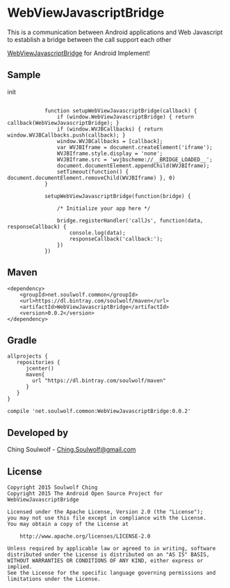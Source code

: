 # WebViewJavascriptBridge
This is a communication between Android applications and Web Javascript to establish a bridge between the call support each other

<a href="https://github.com/marcuswestin/WebViewJavascriptBridge">WebViewJavascriptBridge</a> for Android Implement!

## Sample
init
```

            function setupWebViewJavascriptBridge(callback) {
                if (window.WebViewJavascriptBridge) { return callback(WebViewJavascriptBridge); }
                if (window.WVJBCallbacks) { return window.WVJBCallbacks.push(callback); }
                window.WVJBCallbacks = [callback];
                var WVJBIframe = document.createElement('iframe');
                WVJBIframe.style.display = 'none';
                WVJBIframe.src = 'wvjbscheme://__BRIDGE_LOADED__';
                document.documentElement.appendChild(WVJBIframe);
                setTimeout(function() { document.documentElement.removeChild(WVJBIframe) }, 0)
            }

            setupWebViewJavascriptBridge(function(bridge) {

                /* Initialize your app here */

                bridge.registerHandler('callJs', function(data, responseCallback) {
                    console.log(data);
                    responseCallback('callback:');
                })
            })
````

## Maven
	<dependency>
  	    <groupId>net.soulwolf.common</groupId>
		<url>https://dl.bintray.com/soulwolf/maven</url>
  	    <artifactId>WebViewJavascriptBridge</artifactId>
  	    <version>0.0.2</version>
	</dependency>
## Gradle
	allprojects {
       repositories {
          jcenter()
          maven{
            url "https://dl.bintray.com/soulwolf/maven"
          }
       }
	}
	
	compile 'net.soulwolf.common:WebViewJavascriptBridge:0.0.2'

## Developed by
 Ching Soulwolf - <a href='javascript:'>Ching.Soulwolf@gmail.com</a>


## License
	Copyright 2015 Soulwolf Ching
	Copyright 2015 The Android Open Source Project for WebViewJavascriptBridge
	
	Licensed under the Apache License, Version 2.0 (the "License");
	you may not use this file except in compliance with the License.
	You may obtain a copy of the License at

	    http://www.apache.org/licenses/LICENSE-2.0
	
	Unless required by applicable law or agreed to in writing, software
	distributed under the License is distributed on an "AS IS" BASIS,
	WITHOUT WARRANTIES OR CONDITIONS OF ANY KIND, either express or implied.
	See the License for the specific language governing permissions and
	limitations under the License.


